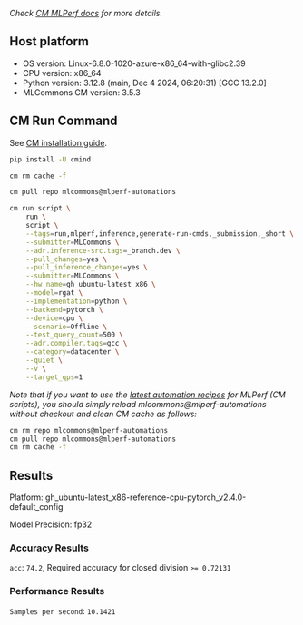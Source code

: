 *Check [CM MLPerf docs](https://docs.mlcommons.org/inference) for more details.*

## Host platform

* OS version: Linux-6.8.0-1020-azure-x86_64-with-glibc2.39
* CPU version: x86_64
* Python version: 3.12.8 (main, Dec  4 2024, 06:20:31) [GCC 13.2.0]
* MLCommons CM version: 3.5.3

## CM Run Command

See [CM installation guide](https://docs.mlcommons.org/inference/install/).

```bash
pip install -U cmind

cm rm cache -f

cm pull repo mlcommons@mlperf-automations

cm run script \
	run \
	script \
	--tags=run,mlperf,inference,generate-run-cmds,_submission,_short \
	--submitter=MLCommons \
	--adr.inference-src.tags=_branch.dev \
	--pull_changes=yes \
	--pull_inference_changes=yes \
	--submitter=MLCommons \
	--hw_name=gh_ubuntu-latest_x86 \
	--model=rgat \
	--implementation=python \
	--backend=pytorch \
	--device=cpu \
	--scenario=Offline \
	--test_query_count=500 \
	--adr.compiler.tags=gcc \
	--category=datacenter \
	--quiet \
	--v \
	--target_qps=1
```
*Note that if you want to use the [latest automation recipes](https://docs.mlcommons.org/inference) for MLPerf (CM scripts),
 you should simply reload mlcommons@mlperf-automations without checkout and clean CM cache as follows:*

```bash
cm rm repo mlcommons@mlperf-automations
cm pull repo mlcommons@mlperf-automations
cm rm cache -f

```

## Results

Platform: gh_ubuntu-latest_x86-reference-cpu-pytorch_v2.4.0-default_config

Model Precision: fp32

### Accuracy Results 
`acc`: `74.2`, Required accuracy for closed division `>= 0.72131`

### Performance Results 
`Samples per second`: `10.1421`
